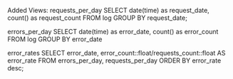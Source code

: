 Added Views:
requests_per_day
    SELECT date(time) as request_date, count() as request_count
    FROM log
    GROUP BY request_date;

errors_per_day
    SELECT date(time) as error_date, count() as error_count
    FROM log
    GROUP BY error_date

error_rates
    SELECT error_date, error_count::float/requests_count::float AS error_rate
    FROM errors_per_day, requests_per_day
    ORDER BY error_rate desc;
